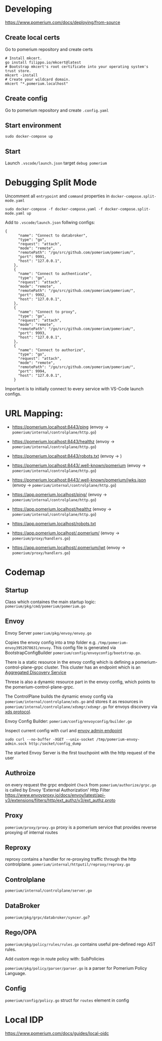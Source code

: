 # Developing 
https://www.pomerium.com/docs/deploying/from-source

## Create local certs
Go to pomerium repository and create certs

```
# Install mkcert.
go install filippo.io/mkcert@latest
# Bootstrap mkcert's root certificate into your operating system's trust store.
mkcert -install
# Create your wildcard domain.
mkcert "*.pomerium.localhost"
```

## Create config
Go to pomerium repository and create `.config.yaml`

## Start environment
```
sudo docker-compose up
```

## Start
Launch `.vscode/launch.json` target `debug pomerium`

# Debugging Split Mode

Uncomment all `entrypoint` and `command` properties in `docker-compose.split-mode.yaml`

```
sudo docker-compose -f docker-compose.yaml -f docker-compose.split-mode.yaml up
```

Add to `.vscode/launch.json` follwing configs:
```
{
      "name": "Connect to databroker",
      "type": "go",
      "request": "attach",
      "mode": "remote",
      "remotePath": "/go/src/github.com/pomerium/pomerium/",
      "port": 9991,
      "host": "127.0.0.1",
    },
    {
      "name": "Connect to authenticate",
      "type": "go",
      "request": "attach",
      "mode": "remote",
      "remotePath": "/go/src/github.com/pomerium/pomerium/",
      "port": 9992,
      "host": "127.0.0.1",
    },
    {
      "name": "Connect to proxy",
      "type": "go",
      "request": "attach",
      "mode": "remote",
      "remotePath": "/go/src/github.com/pomerium/pomerium/",
      "port": 9993,
      "host": "127.0.0.1",
    },
    {
      "name": "Connect to authorize",
      "type": "go",
      "request": "attach",
      "mode": "remote",
      "remotePath": "/go/src/github.com/pomerium/pomerium/",
      "port": 9994,
      "host": "127.0.0.1",
    }
```

Important is to initially connect to every service with VS-Code launch configs.

# URL Mapping:

* https://pomerium.localhost:8443/ping (envoy -> `pomerium/internal/controlplane/http.go`)
* https://pomerium.localhost:8443/healthz (envoy -> `pomerium/internal/controlplane/http.go`)
* https://pomerium.localhost:8443/robots.txt (envoy -> )
* https://pomerium.localhost:8443/.well-known/pomerium (envoy -> `pomerium/internal/controlplane/http.go`)
* https://pomerium.localhost:8443/.well-known/pomerium/jwks.json (envoy -> `pomerium/internal/controlplane/http.go`)


* https://app.pomerium.localhost/ping/ (envoy -> `pomerium/internal/controlplane/http.go`)
* https://app.pomerium.localhost/healthz (envoy -> `pomerium/internal/controlplane/http.go`)
* https://app.pomerium.localhost/robots.txt 
* https://app.pomerium.localhost/.pomerium/ (envoy -> `pomerium/proxy/handlers.go`)
* https://app.pomerium.localhost/.pomerium/jwt (envoy -> `pomerium/proxy/handlers.go`)


# Codemap

## Startup
Class which containes the main startup logic:
`pomerium/pkg/cmd/pomerium/pomerium.go`

## Envoy
Envoy Server
`pomerium/pkg/envoy/envoy.go`

Copies the envoy config into a tmp folder e.g. `/tmp/pomerium-envoy3952078631/envoy`. This config file is generated via BootstrapConfigBuilder `pomerium/config/envoyconfig/bootstrap.go`. 

There is a static resource in the envoy config which is defining a  pomerium-control-plane-grpc cluster. 
This cluster has an endpoint which is an [Aggregated Discovery Service](https://www.envoyproxy.io/docs/envoy/latest/api-docs/xds_protocol#aggregated-discovery-service)

Threse is also a dynamic resource part in the envoy config, which points to the pomerium-control-plane-grpc. 

The ControlPlane builds the dynamic envoy config via `pomerium/internal/controlplane/xds.go` and stores it as resources in `pomerium/internal/controlplane/xdsmgr/xdsmgr.go` for envoys discovery via [xds protocol](https://www.envoyproxy.io/docs/envoy/latest/api-docs/xds_protocol).

Envoy Config Builder:
`pomerium/config/envoyconfig/builder.go`

Inspect current config with curl and [envoy admin endpoint](https://www.envoyproxy.io/docs/envoy/latest/operations/admin)

```
sudo curl --no-buffer -XGET --unix-socket /tmp/pomerium-envoy-admin.sock http:/socket/config_dump
```

The started Envoy Server is the first touchpoint with the http request of the user

## Authroize
on every request the grpc endpoint `Check` from 
`pomerium/authorize/grpc.go` is called by
Envoy 'External Authorization' Http Filter
https://www.envoyproxy.io/docs/envoy/latest/api-v3/extensions/filters/http/ext_authz/v3/ext_authz.proto


## Proxy
`pomerium/proxy/proxy.go`
proxy is a pomerium service that provides reverse proxying of
internal routes

## Reproxy
reproxy contains a handler for re-proxying traffic through the http controlplane.
`pomerium/internal/httputil/reproxy/reproxy.go`

## Controlplane
`pomerium/internal/controlplane/server.go`

## DataBroker

`pomerium/pkg/grpc/databroker/syncer.go`?



## Rego/OPA
`pomerium/pkg/policy/rules/rules.go` contains useful pre-defined rego AST rules.


Add custom rego in route policy with:
SubPolicies


`pomerium/pkg/policy/parser/parser.go` is a parser for Pomerium Policy Language.


## Config

`pomerium/config/policy.go`
struct for `routes` element in config

# Local IDP
https://www.pomerium.com/docs/guides/local-oidc